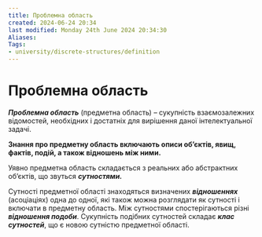 ```yaml
---
title: Проблемна область
created: 2024-06-24 20:34
last modified: Monday 24th June 2024 20:34:30
Aliases:
Tags:
- university/discrete-structures/definition
---
```

# Проблемна область

**_Проблемна область_** (предметна область) _–_ сукупність взаємозалежних відомостей, необхідних і достатніх для вирішення даної інтелектуальної задачі. 

**Знання про предметну область включають описи об’єктів, явищ, фактів, подій, а також відношень між ними.**

Уявно предметна область складається з реальних або абстрактних об’єктів, що звуться **_сутностями._** 

Сутності предметної області знаходяться визначених **_відношеннях_** (асоціаціях) одна до одної, які також можна розглядати як сутності і включати в предметну область. Між сутностями спостерігаються різні **_відношення подоби_**. Сукупність подібних сутностей складає **_клас сутностей_**, що є новою сутністю предметної області.